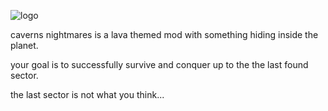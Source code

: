![logo](https://github.com/New-guys5634/lava-campgian/tree/main/sprites-override/34f54d0/d48c678c83972698d508c0998cb8e67ccc33b22f)

caverns nightmares is a lava themed mod with something hiding inside the planet.

your goal is to successfully survive and conquer up to the the last found sector.

the last sector is not what you think...
